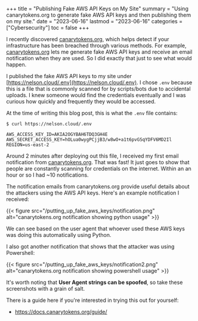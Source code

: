 +++
title = "Publishing Fake AWS API Keys on My Site"
summary = "Using canarytokens.org to generate fake AWS API keys and then publishing them on my site."
date = "2023-06-16"
lastmod = "2023-06-16"
categories = ["Cybersecurity"]
toc = false
+++

I recently discovered [canarytokens.org](https://canarytokens.org), which helps detect if your infrastructure has been breached through various methods. For example, [canarytokens.org](https://canarytokens.org) lets me generate fake AWS API keys and receive an email notification when they are used. So I did exactly that just to see what would happen.

I published the fake AWS API keys to my site under [https://nelson.cloud/.env](https://nelson.cloud/.env). I chose `.env` because this is a file that is commonly scanned for by scripts/bots due to accidental uploads. I knew someone would find the credentials eventually and I was curious how quickly and frequently they would be accessed.

At the time of writing this blog post, this is what the `.env` file contains:

```shell
$ curl https://nelson.cloud/.env

AWS_ACCESS_KEY_ID=AKIA2OGYBAH6TDQ3GH4E
AWS_SECRET_ACCESS_KEY=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
REGION=us-east-2
```

Around 2 minutes after deploying out this file, I received my first email notification from [canarytokens.org](https://canarytokens.org). That was fast! It just goes to show that people are constantly scanning for credentials on the internet. Within an an hour or so I had ~10 notifications.

The notification emails from canarytokens.org provide useful details about the attackers using the AWS API keys. Here's an example notification I received:

{{< figure src="/putting_up_fake_aws_keys/notification.png" alt="canarytokens.org notification showing python usage" >}}

We can see based on the user agent that whoever used these AWS keys was doing this automatically using Python.

I also got another notification that shows that the attacker was using Powershell:

{{< figure src="/putting_up_fake_aws_keys/notification2.png" alt="canarytokens.org notification showing powershell usage" >}}

It's worth noting that **User Agent strings can be spoofed**, so take these screenshots with a grain of salt.

There is a guide here if you're interested in trying this out for yourself:
- https://docs.canarytokens.org/guide/